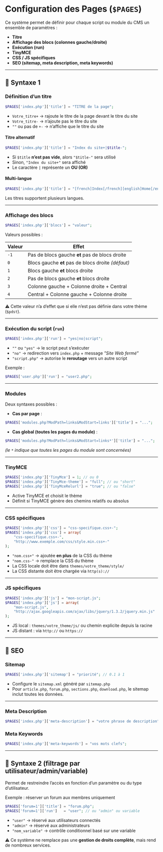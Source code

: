 # Configuration des Pages (`$PAGES`)

Ce système permet de définir pour chaque script ou module du CMS un ensemble de paramètres :  
- **Titre**  
- **Affichage des blocs (colonnes gauche/droite)**  
- **Exécution (run)**  
- **TinyMCE**  
- **CSS / JS spécifiques**  
- **SEO (sitemap, meta description, meta keywords)**  

---

## 🔹 Syntaxe 1

### Définition d’un titre
```php
$PAGES['index.php']['title'] = "TITRE de la page";
```

- `Votre_titre+` → rajoute le titre de la page devant le titre du site  
- `Votre_titre-` → n’ajoute pas le titre du site  
- `""` ou pas de `+-` → n’affiche que le titre du site  

#### Titre alternatif
```php
$PAGES['index.php']['title'] = "Index du site+|$title-";
```
- Si `$title` **n’est pas vide**, alors `"$title-"` sera utilisé  
- Sinon, `"Index du site+"` sera affiché  
- Le caractère `|` représente un **OU (OR)**  

#### Multi-langue
```php
$PAGES['index.php']['title'] = "[french]Index[/french][english]Home[/english]+";
```
Les titres supportent plusieurs langues.

---

### Affichage des blocs
```php
$PAGES['index.php']['blocs'] = "valeur";
```

Valeurs possibles :  

| Valeur | Effet |
|--------|---------------------------------------------|
| `-1`   | Pas de blocs gauche **et** pas de blocs droite |
| `0`    | Blocs gauche **et** pas de blocs droite *(défaut)* |
| `1`    | Blocs gauche **et** blocs droite |
| `2`    | Pas de blocs gauche **et** blocs droite |
| `3`    | Colonne gauche + Colonne droite + Central |
| `4`    | Central + Colonne gauche + Colonne droite |

⚠️ Cette valeur n’a d’effet que si elle n’est pas définie dans votre thème (`$pdst`).

---

### Exécution du script (`run`)
```php
$PAGES['index.php']['run'] = "yes|no|script";
```

- `""` ou `"yes"` → le script peut s’exécuter  
- `"no"` → redirection vers `index.php` + message *"Site Web fermé"*  
- `"script.php"` → autorise le **reroutage** vers un autre script  

Exemple :
```php
$PAGES['user.php']['run'] = "user2.php";
```

---

### Modules
Deux syntaxes possibles :  

- **Cas par page** :
```php
$PAGES['modules.php?ModPath=links&ModStart=links']['title'] = "...";
```

- **Cas global (toutes les pages du module)** :
```php
$PAGES['modules.php?ModPath=links&ModStart=links*']['title'] = "...";
```
*(le `*` indique que toutes les pages du module sont concernées)*

---

### TinyMCE
```php
$PAGES['index.php']['TinyMce'] = 1; // ou 0
$PAGES['index.php']['TinyMce-theme'] = "full"; // ou "short"
$PAGES['index.php']['TinyMceRelurl'] = "true"; // ou "false"
```

- Active TinyMCE et choisit le thème  
- Définit si TinyMCE génère des chemins relatifs ou absolus  

---

### CSS spécifiques
```php
$PAGES['index.php']['css'] = "css-specifique.css+-";
$PAGES['index.php']['css'] = array(
    "css-specifique.css+-",
    "http://www.exemple.com/css/style.min.css+-"
);
```

- `"nom.css+"` → ajoutée **en plus** de la CSS du thème  
- `"nom.css-"` → remplace la CSS du thème  
- La CSS locale doit être dans `themes/votre_theme/style/`  
- La CSS distante doit être chargée via `http(s)://`  

---

### JS spécifiques
```php
$PAGES['index.php']['js'] = "mon-script.js";
$PAGES['index.php']['js'] = array(
    "mon-script.js",
    "http://ajax.googleapis.com/ajax/libs/jquery/1.3.2/jquery.min.js"
);
```

- JS local : `themes/votre_theme/js/` ou chemin explicite depuis la racine  
- JS distant : via `http://` ou `https://`  

---

## 🔹 SEO

### Sitemap
```php
$PAGES['index.php']['sitemap'] = "priorité"; // 0.1 à 1
```

- Configure le `sitemap.xml` généré par `sitemap.php`  
- Pour `article.php`, `forum.php`, `sections.php`, `download.php`, le sitemap inclut toutes les données.  

---

### Meta Description
```php
$PAGES['index.php']['meta-description'] = "votre phrase de description";
```

### Meta Keywords
```php
$PAGES['index.php']['meta-keywords'] = "vos mots clefs";
```

---

## 🔹 Syntaxe 2 (filtrage par utilisateur/admin/variable)

Permet de restreindre l’accès en fonction d’un paramètre ou du type d’utilisateur.

Exemple : réserver un forum aux membres uniquement  
```php
$PAGES['forum=1']['title'] = "forum.php";
$PAGES['forum=1']['run']   = "user"; // ou "admin" ou variable
```

- `"user"` → réservé aux utilisateurs connectés  
- `"admin"` → réservé aux administrateurs  
- `"nom_variable"` → contrôle conditionnel basé sur une variable  

⚠️ Ce système ne remplace pas une **gestion de droits complète**, mais rend de nombreux services.

